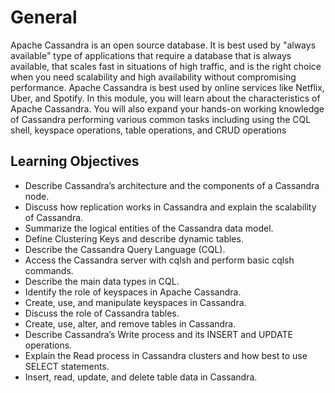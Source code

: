 # General
Apache Cassandra is an open source database. It is best used by "always available" type of applications that require a database that is always available, that scales fast in situations of high traffic, and is the right choice when you need scalability and high availability without compromising performance. Apache Cassandra is best used by online services like Netflix, Uber, and Spotify. In this module, you will learn about the characteristics of Apache Cassandra. You will also expand your hands-on working knowledge of Cassandra performing various common tasks including using the CQL shell, keyspace operations, table operations, and CRUD operations

## Learning Objectives
- Describe Cassandra’s architecture and the components of a Cassandra node.
- Discuss how replication works in Cassandra and explain the scalability of Cassandra.
- Summarize the logical entities of the Cassandra data model.
- Define Clustering Keys and describe dynamic tables.
- Describe the Cassandra Query Language (CQL).
- Access the Cassandra server with cqlsh and perform basic cqlsh commands.
- Describe the main data types in CQL.
- Identify the role of keyspaces in Apache Cassandra.
- Create, use, and manipulate keyspaces in Cassandra.
- Discuss the role of Cassandra tables.
- Create, use, alter, and remove tables in Cassandra.
- Describe Cassandra’s Write process and its INSERT and UPDATE operations.
- Explain the Read process in Cassandra clusters and how best to use SELECT statements.
- Insert, read, update, and delete table data in Cassandra.
